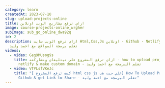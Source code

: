 ```yaml
---
category: learn
createdAt: 2023-07-10
slug: upload-projects-online
title: ازاي ترفع مشاريع الويب اونلاين
image: course-projects-online_wrgher
subImage: sub_go_online_dwa92q
id: 2
description: ازاي ترفع الويب سايت Html,Css,Js اونلاين - Github - Netlify - AWS -
  تعلم برمجة المواقع مع احمد وليد
videos:
  - video: Geg9MUsog9s
    title: ازاي ترفع المشروع علي نيتليفاي ومشاركته - how to upload project html in
      netlify & make custom domain - تعلم البرمجة مع احمد وليد
  - video: VTPLsfVKeJc
    title: "[ كيف ترفع المشروع html css js علي جيت هب] How To Upload Project Html In
      Github & get Link to Share - تعلم البرمجة مع احمد وليد"
---
```

